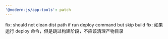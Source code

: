 ```yaml
---
'@modern-js/app-tools': patch
---
```


fix: should not clean dist path if run deploy command but skip build
fix: 如果运行 deploy 命令，但是跳过构建阶段，不应该清理产物目录

